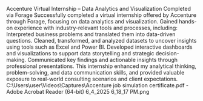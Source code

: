 Accenture Virtual Internship – Data Analytics and Visualization
Completed via Forage 
Successfully completed a virtual internship offered by Accenture through Forage, focusing on data analytics and visualization. Gained hands-on experience with industry-relevant tools and processes, including:
Interpreted business problems and translated them into data-driven questions.
Cleaned, transformed, and analyzed datasets to uncover insights using tools such as Excel and Power BI.
Developed interactive dashboards and visualizations to support data storytelling and strategic decision-making.
Communicated key findings and actionable insights through professional presentations.
This internship enhanced my analytical thinking, problem-solving, and data communication skills, and provided valuable exposure to real-world consulting scenarios and client expectations.
C:\Users\user\Videos\Captures\Accenture job simulation certificate.pdf - Adobe Acrobat Reader (64-bit) 6_4_2025 6_18_17 PM.png
